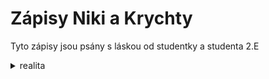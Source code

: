 # Zápisy Niki a Krychty

Tyto zápisy jsou psány s láskou od studentky a studenta 2.E

<details>
    <summary>realita</summary>
    NENÁVIDÍM TUHLE ŠKOLU RAAAAAAAH (＃`Д´)
</details>
